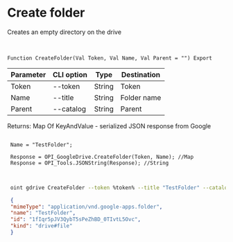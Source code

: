 ﻿---
sidebar_position: 5
---

# Create folder
 Creates an empty directory on the drive


<br/>


`Function CreateFolder(Val Token, Val Name, Val Parent = "") Export`

 | Parameter | CLI option | Type | Destination |
 |-|-|-|-|
 | Token | --token | String | Token |
 | Name | --title | String | Folder name |
 | Parent | --catalog | String | Parent |

 
 Returns: Map Of KeyAndValue - serialized JSON response from Google





```bsl title="Code example"
 
 Name = "TestFolder";
 
 Response = OPI_GoogleDrive.CreateFolder(Token, Name); //Map
 Response = OPI_Tools.JSONString(Response); //String
 
```
	


```sh title="CLI command example"
 
 oint gdrive CreateFolder --token %token% --title "TestFolder" --catalog %catalog%

```

```json title="Result"
 {
 "mimeType": "application/vnd.google-apps.folder",
 "name": "TestFolder",
 "id": "1fIqr5pJV3QybT5sPeZhBD_0TIvtL5Ovc",
 "kind": "drive#file"
 }
```
